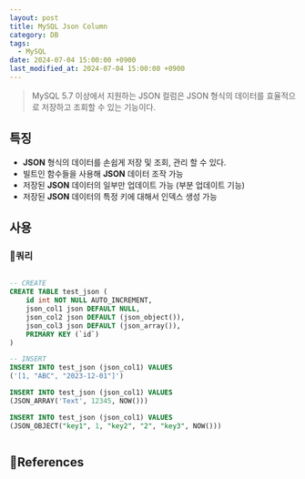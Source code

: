 ```yaml
---
layout: post
title: MySQL Json Column
category: DB
tags:
  - MySQL
date: 2024-07-04 15:00:00 +0900
last_modified_at: 2024-07-04 15:00:00 +0900
---
```

> MySQL 5.7 이상에서 지원하는 JSON 컬럼은 JSON 형식의 데이터를 효율적으로 저장하고 조회할 수 있는 기능이다.

## 특징
- **JSON** 형식의 데이터를 손쉽게 저장 및 조회, 관리 할 수 있다.
- 빌트인 함수들을 사용해 **JSON** 데이터 조작 가능
- 저장된 **JSON** 데이터의 일부만 업데이트 가능 (부분 업데이트 기능)
- 저장된 **JSON** 데이터의 특정 키에 대해서 인덱스 생성 가능

## 사용
### 쿼리
```sql

-- CREATE
CREATE TABLE test_json (
	id int NOT NULL AUTO_INCREMENT,
	json_col1 json DEFAULT NULL,
	json_col2 json DEFAULT (json_object()),
	json_col3 json DEFAULT (json_array()),
	PRIMARY KEY (`id`)
)

-- INSERT
INSERT INTO test_json (json_col1) VALUES 
('[1, "ABC", "2023-12-01"]')

INSERT INTO test_json (json_col1) VALUES
(JSON_ARRAY('Text', 12345, NOW()))

INSERT INTO test_json (json_col1) VALUES
(JSON_OBJECT("key1", 1, "key2", "2", "key3", NOW()))



```



## References

